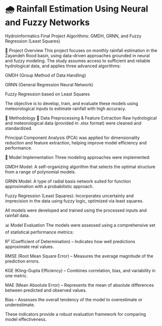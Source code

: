 # 🌧️ Rainfall Estimation Using Neural and Fuzzy Networks
Hydroinformatics Final Project
Algorithms: GMDH, GRNN, and Fuzzy Regression (Least Squares)

📌 Project Overview
This project focuses on monthly rainfall estimation in the Zayandeh Rood basin, using data-driven approaches grounded in neural and fuzzy modeling. The study assumes access to sufficient and reliable hydrological data, and applies three advanced algorithms:

GMDH (Group Method of Data Handling)

GRNN (General Regression Neural Network)

Fuzzy Regression based on Least Squares

The objective is to develop, train, and evaluate these models using meteorological inputs to estimate rainfall with high accuracy.

🧠 Methodology
🔹 Data Preprocessing & Feature Extraction
Raw hydrological and meteorological data (provided in .xlsx format) were cleaned and standardized.

Principal Component Analysis (PCA) was applied for dimensionality reduction and feature extraction, helping improve model efficiency and performance.

🔹 Model Implementation
Three modeling approaches were implemented:

GMDH Model: A self-organizing algorithm that selects the optimal structure from a range of polynomial models.

GRNN Model: A type of radial basis network suited for function approximation with a probabilistic approach.

Fuzzy Regression (Least Squares): Incorporates uncertainty and imprecision in the data using fuzzy logic, optimized via least squares.

All models were developed and trained using the processed inputs and rainfall data.

📊 Model Evaluation
The models were assessed using a comprehensive set of statistical performance metrics:

R² (Coefficient of Determination) – Indicates how well predictions approximate real values.

RMSE (Root Mean Square Error) – Measures the average magnitude of the prediction errors.

KGE (Kling-Gupta Efficiency) – Combines correlation, bias, and variability in one metric.

MAE (Mean Absolute Error) – Represents the mean of absolute differences between predicted and observed values.

Bias – Assesses the overall tendency of the model to overestimate or underestimate.

These indicators provide a robust evaluation framework for comparing model effectiveness.
